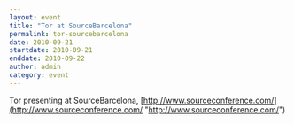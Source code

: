 ```yaml
---
layout: event
title: "Tor at SourceBarcelona"
permalink: tor-sourcebarcelona
date: 2010-09-21
startdate: 2010-09-21
enddate: 2010-09-22
author: admin
category: event
---
```


Tor presenting at SourceBarcelona, [http://www.sourceconference.com/](http://www.sourceconference.com/ "http://www.sourceconference.com/")

